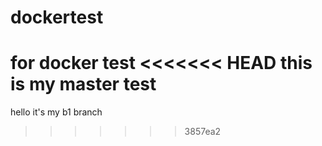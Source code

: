 # dockertest
for docker test
<<<<<<< HEAD
this is my master test
=======


hello it's my b1 branch
>>>>>>> 3857ea2
